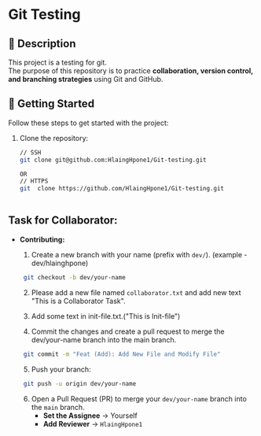 # Git Testing

## 📌 Description
This project is a testing for git.  
The purpose of this repository is to practice **collaboration, version control, and branching strategies** using Git and GitHub.  

## 🚀 Getting Started
Follow these steps to get started with the project:

1. Clone the repository:
   ```bash
   // SSH
   git clone git@github.com:HlaingHpone1/Git-testing.git
   
   OR
   // HTTPS
   git  clone https://github.com/HlaingHpone1/Git-testing.git
  

## **Task for Collaborator:**
- **Contributing:**
   1. Create a new branch with your name (prefix with `dev/`). (example - dev/hlainghpone)
    ```bash
     git checkout -b dev/your-name
    ```
   2. Please add a new file named `collaborator.txt` and add new text "This is a Collaborator Task".
   
   3. Add some text in init-file.txt.("This is Init-file")
   
   4. Commit the changes and create a pull request to merge the dev/your-name branch into the main branch. 
    ```bash
     git commit -m "Feat (Add): Add New File and Modify File"
     ```
   5. Push your branch:
    ```bash
     git push -u origin dev/your-name
     ```

   6. Open a Pull Request (PR) to merge your `dev/your-name` branch into the `main` branch.
       - **Set the Assignee** → Yourself  
       - **Add Reviewer** → `HlaingHpone1`